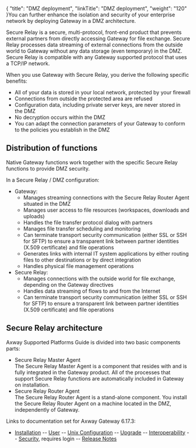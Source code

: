 {
    "title": "DMZ deployment",
    "linkTitle": "DMZ deployment",
    "weight": "120"
}You can further enhance the isolation and security of your enterprise network by deploying Gateway in a DMZ architecture.

Secure Relay is a secure, multi-protocol, front-end product that prevents external partners from directly accessing Gateway for file exchange. Secure Relay processes data streaming of external connections from the outside world to Gateway without any data storage (even temporary) in the DMZ. Secure Relay is compatible with any Gateway supported protocol that uses a TCP/IP network.

When you use Gateway with Secure Relay, you derive the following specific benefits:

-   All of your data is stored in your local network, protected by your firewall
-   Connections from outside the protected area are refused
-   Configuration data, including private server keys, are never stored in the DMZ
-   No decryption occurs within the DMZ
-   You can adapt the connection parameters of your Gateway to conform to the policies you establish in the DMZ

## Distribution of functions

Native Gateway functions work together with the specific Secure Relay functions to provide DMZ security.

In a Secure Relay / DMZ configuration:

-   Gateway:
    -   Manages streaming connections with the Secure Relay Router Agent situated in the DMZ
    -   Manages user access to file resources (workspaces, downloads and uploads)
    -   Handles the file transfer protocol dialog with partners
    -   Manages file transfer scheduling and monitoring
    -   Can terminate transport security communication (either SSL or SSH for SFTP) to ensure a transparent link between partner identities (X.509 certificate) and file operations
    -   Generates links with internal IT system applications by either routing files to other destinations or by direct integration
    -   Handles physical file management operations
-   Secure Relay:
    -   Manages connections with the outside world for file exchange, depending on the Gateway directives
    -   Handles data streaming of flows to and from the Internet
    -   Can terminate transport security communication (either SSL or SSH for SFTP) to ensure a transparent link between partner identities (X.509 certificate) and file operations

## Secure Relay architecture

<span class="mc-variable suite_variables.DocNameSUITESupportedPlatforms variable">Axway Supported Platforms</span> Guide is divided into two basic components parts:

-   Secure Relay Master Agent   
    The <span class="mc-variable suite_variables.SecureRelayName variable">Secure Relay</span> Master Agent is a component that resides with and is fully integrated in the <span class="mc-variable axway_variables.Component_Short_Name variable">Gateway</span> product. All of the processes that support <span class="mc-variable suite_variables.SecureRelayName variable">Secure Relay</span> functions are automatically included in <span class="mc-variable axway_variables.Component_Short_Name variable">Gateway</span> on installation.
-   <span class="mc-variable suite_variables.SecureRelayName variable">Secure Relay</span> Router Agent   
    The <span class="mc-variable suite_variables.SecureRelayName variable">Secure Relay</span> Router Agent is a stand-alone component. You install the <span class="mc-variable suite_variables.SecureRelayName variable">Secure Relay</span> Router Agent on a machine located in the DMZ, independently of Gateway.

Links to documentation set for Axway Gateway <span class="mc-variable axway_variables.Release_Number variable">6.17.3</span>:

-   [Installation](#) -- [User](#) -- [Unix Configuration](#) -- [Upgrade](#) -- [Interoperability](#) -- [Security](#), requires login -- [Release Notes](#)
